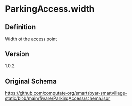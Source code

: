 # ParkingAccess.width

## Definition
Width of the access point

## Version
1.0.2

## Original Schema
https://github.com/computate-org/smartabyar-smartvillage-static/blob/main/fiware/ParkingAccess/schema.json
